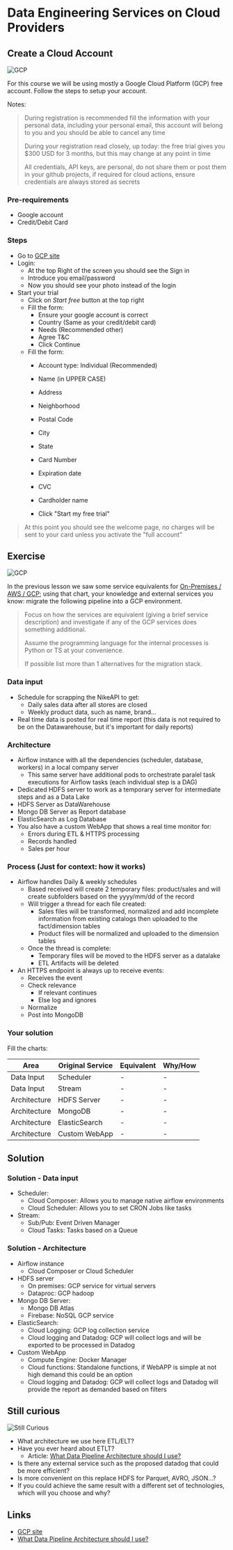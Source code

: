 # Data Engineering Services on Cloud Providers

## Create a Cloud Account

![GCP](./img/gcp_2.png "GCP")

For this course we will be using mostly a Google Cloud Platform (GCP) free account. Follow the steps to setup your account.

Notes:
>During registration is recommended fill the information with your personal data, including your personal email, this account will belong to you and you should be able to cancel any time
>
>During your registration read closely, up today: the free trial gives you $300 USD for 3 months, but this may change at any point in time
>
>All credentials, API keys, are personal, do not share them or post them in your github projects, if required for cloud actions, ensure credentials are always stored as secrets

### Pre-requirements

- Google account
- Credit/Debit Card

### Steps

- Go to [GCP site][gcp]
- Login:
  - At the top Right of the screen you should see the Sign in
  - Introduce you email/password
  - Now you should see your photo instead of the login
- Start your trial
  - Click on *Start free* button at the top right
  - Fill the form:
    - Ensure your google account is correct
    - Country (Same as your credit/debit card)
    - Needs (Recommended other)
    - Agree T&C
    - Click Continue
  - Fill the form:
    - Account type: Individual (Recommended)
    - Name (in UPPER CASE)
    - Address
    - Neighborhood
    - Postal Code
    - City
    - State
    - Card Number
    - Expiration date
    - CVC
    - Cardholder name

    - Click "Start my free trial"

>At this point you should see the welcome page, no charges will be sent to your card unless you activate the "full account"

## Exercise

![GCP](./img/gcp_2.png "GCP")

In the previous lesson we saw some service equivalents for [On-Premises / AWS / GCP][services equivalences]; using that chart, your knowledge and external services you know: migrate the following pipeline into a GCP environment.

>Focus on how the services are equivalent (giving a brief service description) and investigate if any of the GCP services does something additional.
>
>Assume the programming language for the internal processes is Python or TS at your convenience.
>
>If possible list more than 1 alternatives for the migration stack.

### Data input

- Schedule for scrapping the NikeAPI to get:
  - Daily sales data after all stores are closed
  - Weekly product data, such as name, brand...
- Real time data is posted for real time report (this data is not required to be on the Datawarehouse, but it's important for daily reports)

### Architecture

- Airflow instance with all the dependencies (scheduler, database, workers) in a local company server
  - This same server have additional pods to orchestrate paralel task executions for Airflow tasks (each individual step is a DAG)
- Dedicated HDFS server to work as a temporary server for intermediate steps and as a Data Lake
- HDFS Server as DataWarehouse
- Mongo DB Server as Report database
- ElasticSearch as Log Database
- You also have a custom WebApp that shows a real time monitor for:
  - Errors during ETL & HTTPS processing
  - Records handled
  - Sales per hour

### Process (Just for context: how it works)

- Airflow handles Daily & weekly schedules
  - Based received will create 2 temporary files: product/sales and will create subfolders based on the yyyy/mm/dd of the record
  - Will trigger a thread for each file created:
    - Sales files will be transformed, normalized and add incomplete information from existing catalogs then uploaded to the fact/dimension tables
    - Product files will be normalized and uploaded to the dimension tables
  - Once the thread is complete:
    - Temporary files will be moved to the HDFS server as a datalake
    - ETL Artifacts will be deleted
- An HTTPS endpoint is always up to receive events:
  - Receives the event
  - Check relevance
    - If relevant continues
    - Else log and ignores
  - Normalize
  - Post into MongoDB

### Your solution

Fill the charts:

|Area|Original Service|Equivalent|Why/How|
|-|-|-|-|
|Data Input|Scheduler|-|-|
|Data Input|Stream|-|-|
|Architecture|HDFS Server|-|-|
|Architecture|MongoDB|-|-|
|Architecture|ElasticSearch|-|-|
|Architecture|Custom WebApp|-|-|

## Solution

### Solution - Data input

- Scheduler:
  - Cloud Composer: Allows you to manage native airflow environments
  - Cloud Scheduler: Allows you to set CRON Jobs like tasks
- Stream:
  - Sub/Pub: Event Driven Manager
  - Cloud Tasks: Tasks based on a Queue

### Solution - Architecture

- Airflow instance
  - Cloud Composer or Cloud Scheduler
- HDFS server
  - On premises: GCP service for virtual servers
  - Dataproc: GCP hadoop
- Mongo DB Server:
  - Mongo DB Atlas
  - Firebase: NoSQL GCP service
- ElasticSearch:
  - Cloud Logging: GCP log collection service
  - Cloud logging and Datadog: GCP will collect logs and will be exported to be processed in Datadog
- Custom WebApp
  - Compute Engine: Docker Manager
  - Cloud functions: Standalone functions, if WebAPP is simple at not high demand this could be an option
  - Cloud logging and Datadog: GCP will collect logs and Datadog will provide the report as demanded based on filters

## Still curious

![Still Curious](./img/still_curious.png "Still Curious")

- What architecture we use here ETL/ELT?
- Have you ever heard about ETLT?
  - Article: [What Data Pipeline Architecture should I use?][gcp architecture]
- Is there any external service such as the proposed datadog that could be more efficient?
- Is more convenient on this replace HDFS for Parquet, AVRO, JSON...?
- If you could achieve the same result with a different set of technologies, which will you choose and why?

## Links

- [GCP site][gcp]
- [What Data Pipeline Architecture should I use?][gcp architecture]

[gcp]: https://cloud.google.com/
[gcp architecture]: https://cloud.google.com/blog/topics/developers-practitioners/what-data-pipeline-architecture-should-i-use/

[services equivalences]: ../session_2_de_overview_and_cloud#solution---integration-with-data-services
